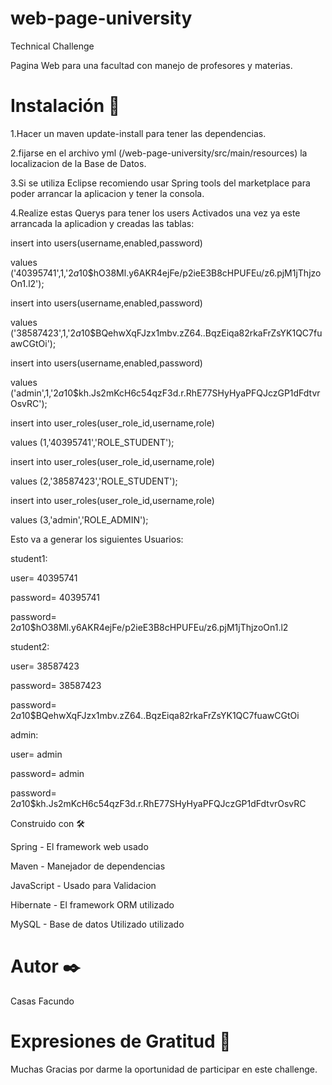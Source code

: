 # web-page-university

Technical Challenge

Pagina Web para una facultad con manejo de profesores y materias.


# Instalación 🔧


1.Hacer un maven update-install para tener las dependencias.


2.fijarse en el archivo yml (/web-page-university/src/main/resources) la localizacion de la Base de Datos.


3.Si se utiliza Eclipse recomiendo usar Spring tools del marketplace para poder arrancar la aplicacion y tener la consola.


4.Realize estas Querys para tener los users Activados una vez ya este arrancada la aplicadion y creadas las tablas:


insert into users(username,enabled,password)

values ('40395741',1,'$2a$10$hO38Ml.y6AKR4ejFe/p2ieE3B8cHPUFEu/z6.pjM1jThjzoOn1.l2');

insert into users(username,enabled,password)

values ('38587423',1,'$2a$10$BQehwXqFJzx1mbv.zZ64..BqzEiqa82rkaFrZsYK1QC7fuawCGtOi');

insert into users(username,enabled,password)

values ('admin',1,'$2a$10$kh.Js2mKcH6c54qzF3d.r.RhE77SHyHyaPFQJczGP1dFdtvrOsvRC');

insert into user_roles(user_role_id,username,role)

values (1,'40395741','ROLE_STUDENT');

insert into user_roles(user_role_id,username,role)

values (2,'38587423','ROLE_STUDENT');

insert into user_roles(user_role_id,username,role)

values (3,'admin','ROLE_ADMIN');

Esto va a generar los siguientes Usuarios:



student1:

user= 40395741

password= 40395741

password= $2a$10$hO38Ml.y6AKR4ejFe/p2ieE3B8cHPUFEu/z6.pjM1jThjzoOn1.l2


student2:

user= 38587423

password= 38587423

password= $2a$10$BQehwXqFJzx1mbv.zZ64..BqzEiqa82rkaFrZsYK1QC7fuawCGtOi


admin:

user= admin

password= admin

password= $2a$10$kh.Js2mKcH6c54qzF3d.r.RhE77SHyHyaPFQJczGP1dFdtvrOsvRC


Construido con 🛠️


Spring  - El framework web usado

Maven - Manejador de dependencias

JavaScript - Usado para Validacion

Hibernate - El framework ORM utilizado

MySQL - Base de datos Utilizado utilizado


# Autor ✒️

Casas Facundo  


# Expresiones de Gratitud 🎁

Muchas Gracias por darme la oportunidad de participar en este challenge.

